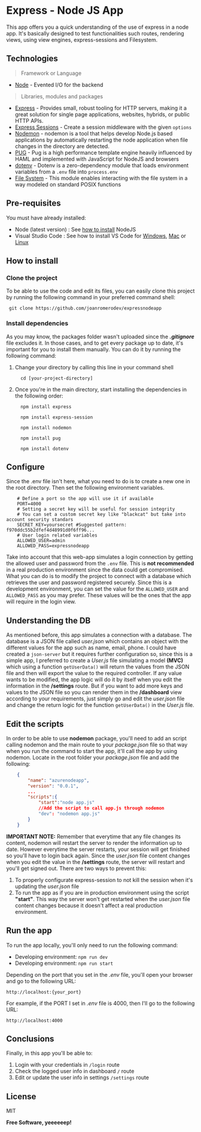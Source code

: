 # Express - Node JS App

This app offers you a quick understanding of the use of express in a node app. It's basically designed to test functionalities such routes, rendering views, using view engines, express-sessions and Filesystem.

## Technologies

> Framework or Language

- [Node](https://nodejs.org/en) - Evented I/O for the backend

> Libraries, modules and packages

- [Express](https://www.npmjs.com/package/express) - Provides small, robust tooling for HTTP servers, making it a great solution for single page applications, websites, hybrids, or public HTTP APIs.
- [Express Sessions](https://www.npmjs.com/package/express-session) - Create a session middleware with the given `options`
- [Nodemon](https://www.npmjs.com/package/nodemon) - nodemon is a tool that helps develop Node.js based applications by automatically restarting the node application when file changes in the directory are detected.
- [PUG](https://www.npmjs.com/package/pug) - Pug is a high performance template engine heavily influenced by HAML and implemented with JavaScript for NodeJS and browsers
- [dotenv](https://www.npmjs.com/package/dotenv) - Dotenv is a zero-dependency module that loads environment variables from a `.env` file into `process.env`
- [File System](https://nodejs.org/dist/latest-v18.x/docs/api/fs.html#file-system) - This module enables interacting with the file system in a way modeled on standard POSIX functions

## Pre-requisites

You must have already installed:

- Node (latest version) : See [how to install](https://nodejs.dev/en/learn/how-to-install-nodejs/) NodeJS
- Visual Studio Code : See how to install VS Code for [Windows](https://code.visualstudio.com/docs/setup/windows), [Mac](https://code.visualstudio.com/docs/setup/mac) or [Linux](https://code.visualstudio.com/docs/setup/linux)

## How to install

### Clone the project

To be able to use the code and edit its files, you can easily clone this project by running the following command in your preferred command shell:

     git clone https://github.com/joanromerodev/expressnodeapp

### Install dependencies

As you may know, the packages folder wasn't uploaded since the **_.gitignore_** file excludes it. In those cases, and to get every package up to date, it's important for you to install them manually. You can do it by running the following command:

1.  Change your directory by calling this line in your command shell
    ```
      cd [your-project-directory]
    ```
2.  Once you're in the main directory, start installing the dependencies in the following order:
    ```
      npm install express
    ```
    ```
      npm install express-session
    ```
    ```
      npm install nodemon
    ```
    ```
      npm install pug
    ```
    ```
      npm install dotenv
    ```

## Configure

Since the .env file isn't here, what you need to do is to create a new one in the root directory. Then set the following environment variables.

```
	# Define a port so the app will use it if available
	PORT=4000
	# Setting a secret key will be useful for session integrity
	# You can set a custom secret key like "blackcat" but take into account security standars
	SECRET_KEY=yoursecret #Suggested pattern: f970ddc55b2dfef4d48991d0f6ff96...
	# User login related variables
	ALLOWED_USER=admin
	ALLOWED_PASS=expressnodeapp
```

Take into account that this web-app simulates a login connection by getting the allowed user and password from the `.env` file. This is **not recommended** in a real production environment since the data could get compromised. What you can do is to modify the project to connect with a database which retrieves the user and password registered securely. Since this is a development environment, you can set the value for the `ALLOWED_USER` and `ALLOWED_PASS` as you may prefer. These values will be the ones that the app will require in the login view.

## Understanding the DB

As mentioned before, this app simulates a connection with a database. The database is a JSON file called _user.json_ which contains an object with the different values for the app such as name, email, phone. I could have created a `json-server` but it requires further configuration so, since this is a simple app, I preferred to create a _User.js_ file simulating a model **(MVC)** which using a function `getUserData()` will return the values from the JSON file and then will export the value to the required controller. If any value wants to be modified, the app logic will do it by itself when you edit the information in the **/settings** route. But if you want to add more keys and values to the JSON file so you can render them in the **/dashboard** view according to your requirements, just simply go and edit the _user.json_ file and change the return logic for the function `getUserData()` in the _User.js_ file.

## Edit the scripts

In order to be able to use **nodemon** package, you'll need to add an script calling nodemon and the main route to your _package.json_ file so that way when you run the command to start the app, it'll call the app by using nodemon. Locate in the root folder your _package.json_ file and add the following:

```json
	{
		"name": "azurenodeapp",
		"version": "0.0.1",
		...
		"scripts":{
			"start":"node app.js"
			//Add the script to call app.js through nodemon
			"dev": "nodemon app.js"
		}
	}
```

**IMPORTANT NOTE:** Remember that everytime that any file changes its content, nodemon will restart the server to render the information up to date. However everytime the server restarts, your session will get finished so you'll have to login back again. Since the _user.json_ file content changes when you edit the value in the **/settings** route, the server will restart and you'll get signed out. There are two ways to prevent this:

1.  To properly configurate express-session to not kill the session when it's updating the _user.json_ file
2.  To run the app as if you are in production environment using the script **"start"**. This way the server won't get restarted when the _user.json_ file content changes because it doesn't affect a real production environment.

## Run the app

To run the app locally, you'll only need to run the following command:

- Developing environment:
  `npm run dev`
- Developing environment:
  `npm run start`

Depending on the port that you set in the _.env_ file, you'll open your browser and go to the following URL:

    http://localhost:{your_port}

For example, if the PORT I set in _.env_ file is 4000, then I'll go to the following URL:

    http://localhost:4000

## Conclusions

Finally, in this app you'll be able to:

1.  Login with your credentials in `/login` route
2.  Check the logged user info in dashboard `/` route
3.  Edit or update the user info in settings `/settings` route

## License

MIT

**Free Software, yeeeeeep!**
